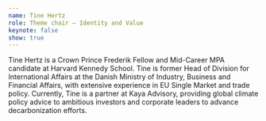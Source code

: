 ```yaml
---
name: Tine Hertz
role: Theme chair – Identity and Value
keynote: false
show: true
---
```


Tine Hertz is a Crown Prince Frederik Fellow and Mid-Career MPA candidate at Harvard Kennedy School. Tine is former Head of Division for International Affairs at the Danish Ministry of Industry, Business and Financial Affairs, with extensive experience in EU Single Market and trade policy. Currently, Tine is a partner at Kaya Advisory, providing global climate policy advice to ambitious investors and corporate leaders to advance decarbonization efforts.